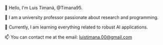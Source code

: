 
👋 Hello, I'm Luis Timaná, @Timana95.

👀 I am a university professor passionate about research and programming.

🌱 Currently, I am learning everything related to robust AI applications.

📫 You can contact me at the email: luistimana.00@gmail.com


